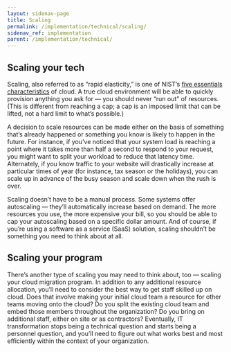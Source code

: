 ```yaml
---
layout: sidenav-page
title: Scaling
permalink: /implementation/technical/scaling/
sidenav_ref: implementation
parent: /implementation/technical/
---
```


## Scaling your tech
Scaling, also referred to as “rapid elasticity,” is one of NIST’s [five essentials characteristics](/why-cloud/basics/) of cloud. A true cloud environment will be able to quickly provision anything you ask for — you should never “run out” of resources. (This is different from reaching a cap; a cap is an imposed limit that can be lifted, not a hard limit to what’s possible.) 

A decision to scale resources can be made either on the basis of something that’s already happened or something you know is likely to happen in the future. For instance, if you’ve noticed that your system load is reaching a point where it takes more than half a second to respond to your request, you might want to split your workload to reduce that latency time. Alternately, if you know traffic to your website will drastically increase at particular times of year (for instance, tax season or the holidays), you can scale up in advance of the busy season and scale down when the rush is over.

Scaling doesn’t have to be a manual process. Some systems offer autoscaling — they’ll automatically increase based on demand. The more resources you use, the more expensive your bill, so you should be able to cap your autoscaling based on a specific dollar amount. And of course, if you’re using a software as a service (SaaS) solution, scaling shouldn’t be something you need to think about at all. 

## Scaling your program
There’s another type of scaling you may need to think about, too — scaling your cloud migration program. In addition to any additional resource allocation, you’ll need to consider the best way to get staff skilled up on cloud. Does that involve making your initial cloud team a resource for other teams moving onto the cloud? Do you split the existing cloud team and embed those members throughout the organization? Do you bring on additional staff, either on site or as contractors? Eventually, IT transformation stops being a technical question and starts being a personnel question, and you’ll need to figure out what works best and most efficiently within the context of your organization.
